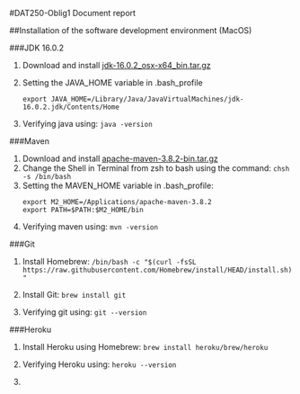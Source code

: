 #DAT250-Oblig1 Document report

##Installation of the software development environment (MacOS)

###JDK 16.0.2
1. Download and install [jdk-16.0.2_osx-x64_bin.tar.gz](https://www.oracle.com/java/technologies/javase-jdk16-downloads.html)
2. Setting the JAVA_HOME variable in .bash_profile

   `export JAVA_HOME=/Library/Java/JavaVirtualMachines/jdk-16.0.2.jdk/Contents/Home`
3. Verifying java using: `java -version`

###Maven
1. Download and install [apache-maven-3.8.2-bin.tar.gz](https://maven.apache.org/download.cgi)
2. Change the Shell in Terminal from zsh to bash using the command: `chsh -s /bin/bash`
3. Setting the MAVEN_HOME variable in .bash_profile:
   ```
   export M2_HOME=/Applications/apache-maven-3.8.2
   export PATH=$PATH:$M2_HOME/bin
   ```
4. Verifying maven using: `mvn -version`



###Git
1. Install Homebrew:
`/bin/bash -c "$(curl -fsSL https://raw.githubusercontent.com/Homebrew/install/HEAD/install.sh)"`

2. Install Git: `brew install git`

3. Verifying git using: `git --version`

###Heroku
1. Install Heroku using Homebrew:
`brew install heroku/brew/heroku`

2. Verifying Heroku using: `heroku --version`

3. 

